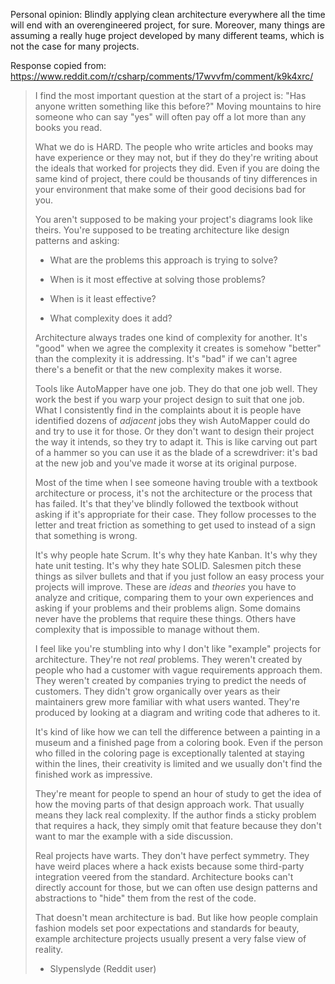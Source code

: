 Personal opinion: Blindly applying clean architecture everywhere all the time will end with an overengineered project, for sure. Moreover, many things are assuming a really huge project developed by many different teams, which is not the case for many projects.

Response copied from: https://www.reddit.com/r/csharp/comments/17wvvfm/comment/k9k4xrc/

> I find the most important question at the start of a project is: "Has anyone written something like this before?" Moving mountains to hire someone who can say "yes" will often pay off a lot more than any books you read.
> 
> What we do is HARD. The people who write articles and books may have experience or they may not, but if they do they're writing about the ideals that worked for projects they did. Even if you are doing the same kind of project, there could be thousands of tiny differences in your environment that make some of their good decisions bad for you.
> 
> You aren't supposed to be making your project's diagrams look like theirs. You're supposed to be treating architecture like design patterns and asking:
> 
> - What are the problems this approach is trying to solve?
>     
> - When is it most effective at solving those problems?
>     
> - When is it least effective?
>     
> - What complexity does it add?
>     
> 
> Architecture always trades one kind of complexity for another. It's "good" when we agree the complexity it creates is somehow "better" than the complexity it is addressing. It's "bad" if we can't agree there's a benefit or that the new complexity makes it worse.
> 
> Tools like AutoMapper have one job. They do that one job well. They work the best if you warp your project design to suit that one job. What I consistently find in the complaints about it is people have identified dozens of _adjacent_ jobs they wish AutoMapper could do and try to use it for those. Or they don't want to design their project the way it intends, so they try to adapt it. This is like carving out part of a hammer so you can use it as the blade of a screwdriver: it's bad at the new job and you've made it worse at its original purpose.
> 
> Most of the time when I see someone having trouble with a textbook architecture or process, it's not the architecture or the process that has failed. It's that they've blindly followed the textbook without asking if it's appropriate for their case. They follow processes to the letter and treat friction as something to get used to instead of a sign that something is wrong.
> 
> It's why people hate Scrum. It's why they hate Kanban. It's why they hate unit testing. It's why they hate SOLID. Salesmen pitch these things as silver bullets and that if you just follow an easy process your projects will improve. These are _ideas_ and _theories_ you have to analyze and critique, comparing them to your own experiences and asking if your problems and their problems align. Some domains never have the problems that require these things. Others have complexity that is impossible to manage without them.
> 
> I feel like you're stumbling into why I don't like "example" projects for architecture. They're not _real_ problems. They weren't created by people who had a customer with vague requirements approach them. They weren't created by companies trying to predict the needs of customers. They didn't grow organically over years as their maintainers grew more familiar with what users wanted. They're produced by looking at a diagram and writing code that adheres to it.
> 
> It's kind of like how we can tell the difference between a painting in a museum and a finished page from a coloring book. Even if the person who filled in the coloring page is exceptionally talented at staying within the lines, their creativity is limited and we usually don't find the finished work as impressive.
> 
> They're meant for people to spend an hour of study to get the idea of how the moving parts of that design approach work. That usually means they lack real complexity. If the author finds a sticky problem that requires a hack, they simply omit that feature because they don't want to mar the example with a side discussion.
> 
> Real projects have warts. They don't have perfect symmetry. They have weird places where a hack exists because some third-party integration veered from the standard. Architecture books can't directly account for those, but we can often use design patterns and abstractions to "hide" them from the rest of the code.
> 
> That doesn't mean architecture is bad. But like how people complain fashion models set poor expectations and standards for beauty, example architecture projects usually present a very false view of reality.
>
> - Slypenslyde (Reddit user)

